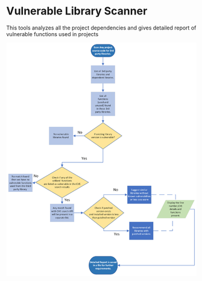 
# Vulnerable Library Scanner

This tools analyzes all the project dependencies and gives detailed report of vulnerable functions used in projects


<img src="https://github.com/naveentata/Vulnerable_Library_Scanner/blob/main/ISP_Assignment_3.png" alt="Alt text" title="Optional title">
